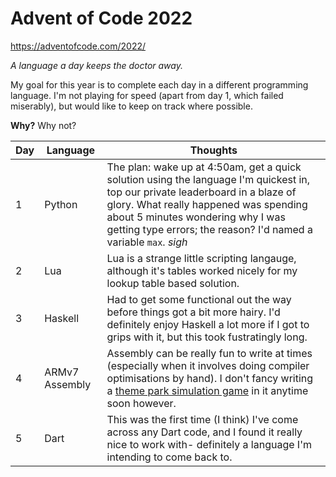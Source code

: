 # Advent of Code 2022

https://adventofcode.com/2022/

_A language a day keeps the doctor away._

My goal for this year is to complete each day in a different programming language. I'm not playing for speed (apart from day 1, which failed miserably), but would like to keep on track where possible. 

**Why?** Why not?

| **Day** | **Language**   | **Thoughts**                                                                                                                                                                                                                                                                                               |
|---------|----------------|------------------------------------------------------------------------------------------------------------------------------------------------------------------------------------------------------------------------------------------------------------------------------------------------------------|
|    1    | Python         | The plan: wake up at 4:50am, get a quick solution using the language I'm quickest in, top our private leaderboard in a blaze of glory. What really happened was spending about 5 minutes wondering why I was getting type errors; the reason? I'd named a variable `max`. *sigh*                           |
|    2    | Lua            | Lua is a strange little scripting langauge, although it's tables worked nicely for my lookup table based solution.                                                                                                                                                                                         |
|    3    | Haskell        | Had to get some functional out the way before things got a bit more hairy. I'd definitely enjoy Haskell a lot more if I got to grips with it, but this took fustratingly long.                                                                                                                             |
|    4    | ARMv7 Assembly | Assembly can be really fun to write at times (especially when it involves doing compiler optimisations by hand). I don't fancy writing a [theme park simulation game](https://www.reddit.com/r/todayilearned/comments/131q6b/til_roller_coaster_tycoon_was_programmed_by_one/) in it anytime soon however. |
|    5    | Dart | This was the first time (I think) I've come across any Dart code, and I found it really nice to work with- definitely a language I'm intending to come back to. |